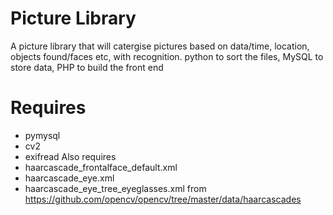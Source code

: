 # Picture Library
A picture library that will catergise pictures based on data/time, location, objects found/faces etc, with recognition.
python to sort the files, MySQL to store data, PHP to build the front end

# Requires
* pymysql
* cv2
* exifread
Also requires
* haarcascade_frontalface_default.xml
* haarcascade_eye.xml
* haarcascade_eye_tree_eyeglasses.xml
from https://github.com/opencv/opencv/tree/master/data/haarcascades